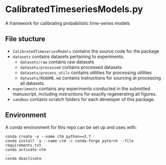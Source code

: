 # CalibratedTimeseriesModels.py
A framework for calibrating probabilistic time-series models

## File stucture
- `CalibratedTimeseriesModels` contains the source code for the package
- `datasets` contains datasets pertaining to experiments.
	- `datasets/raw` contains raw datasets
	- `datasets/processed` contains processed datasets
	- `datasets/process_utils` contains utilities for processing utilities
	- `datasets/README.md` contains instructions for sourcing at processing all datasets.
- `experiments` contains any experiments conducted in the submitted manuscript, including instructions for exactly regenerating all figures.
- `sandbox` contains scratch folders for each developer of this package.

## Environment
A conda environment for this repo can be set up and uses with:
```
conda create -y --name ctm python==3.7
conda install -y --name ctm -c conda-forge pytorch --file requirements.txt
conda activate ctm
...
conda deactivate
```
